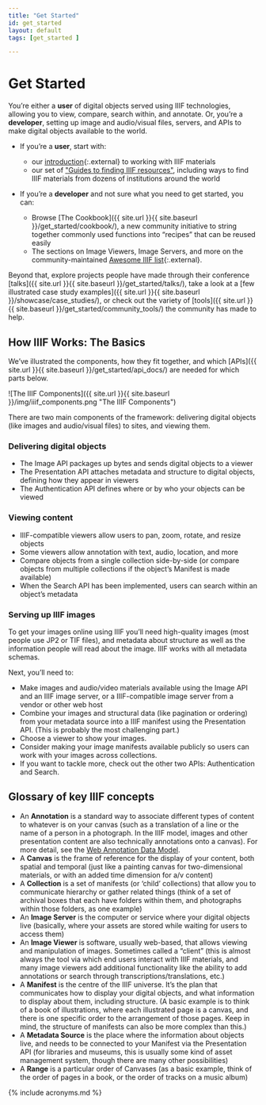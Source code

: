 ```yaml
---
title: "Get Started"
id: get_started
layout: default
tags: [get_started ]

---
```


# Get Started
You’re either a **user** of digital objects served using IIIF technologies, allowing you to view, compare, search within, and annotate. Or, you’re a **developer**, setting up image and audio/visual files, servers, and APIs to make digital objects available to the world.

* If you’re a **user**, start with:
    * our [introduction](https://medium.com/@IIIF_io/how-to-use-iiif-resources-and-image-viewers-bd378a68b013){:.external} to working with IIIF materials
    * our set of ["Guides to finding IIIF resources"](https://guides.iiif.io/), including ways to find IIIF materials from dozens of institutions around the world

* If you’re a **developer** and not sure what you need to get started, you can:
    * Browse [The Cookbook]({{ site.url }}{{ site.baseurl }}/get_started/cookbook/), a new community initiative to string together commonly used functions into “recipes” that can be reused easily
    * The sections on Image Viewers, Image Servers, and more on the community-maintained [Awesome IIIF list](https://github.com/IIIF/awesome-iiif){:.external}.

Beyond that, explore projects people have made through their conference [talks]({{ site.url }}{{ site.baseurl }}/get_started/talks/), take a look at a [few illustrated case study examples]({{ site.url }}{{ site.baseurl }}/showcase/case_studies/), or check out the variety of [tools]({{ site.url }}{{ site.baseurl }}/get_started/community_tools/) the community has made to help.


## How IIIF Works: The Basics
<!-- ![IIIF Interoperability]({{ site.url }}{{ site.baseurl }}/img/interoperable_bit.png "Interoperable bit") -->

We’ve illustrated the components, how they fit together, and which [APIs]({{ site.url }}{{ site.baseurl }}/get_started/api_docs/) are needed for which parts below.

![The IIIF Components]({{ site.url }}{{ site.baseurl }}/img/iiif_components.png "The IIIF Components")

There are two main components of the framework: delivering digital objects (like images and audio/visual files) to sites, and viewing them.

### Delivering digital objects
* The Image API packages up bytes and sends digital objects to a viewer
* The Presentation API attaches metadata and structure to digital objects, defining how they appear in viewers
* The Authentication API defines where or by who your objects can be viewed

### Viewing content
* IIIF-compatible viewers allow users to pan, zoom, rotate, and resize objects
* Some viewers allow annotation with text, audio, location, and more
* Compare objects from a single collection side-by-side (or compare objects from multiple collections if the object’s Manifest is made available)
* When the Search API has been implemented, users can search within an object’s metadata

### Serving up IIIF images
To get your images online using IIIF you’ll need high-quality images (most people use JP2 or TIF files), and metadata about structure as well as the information people will read about the image. IIIF works with all metadata schemas.  

Next, you’ll need to:
* Make images and audio/video materials available using the Image API and an IIIF image server, or a IIIF-compatible image server from a vendor or other web host
* Combine your images and structural data (like pagination or ordering) from your metadata source into a IIIF manifest using the Presentation API. (This is probably the most challenging part.)
* Choose a viewer to show your images.
* Consider making your image manifests available publicly so users can work with your images across collections.
* If you want to tackle more, check out the other two APIs: Authentication and Search.

## Glossary of key IIIF concepts

*   An **Annotation** is a standard way to associate different types of content to whatever is on your canvas (such as a translation of a line or the name of a person in a photograph. In the IIIF model, images and other presentation content are also technically annotations onto a canvas). For more detail, see the [Web Annotation Data Model](http://w3.org/TR/annotation-model/).
*   A **Canvas** is the frame of reference for the display of your content, both spatial and temporal (just like a painting canvas for two-dimensional materials, or with an added time dimension for a/v content)
*   A **Collection** is a set of manifests (or ‘child’ collections) that allow you to communicate hierarchy or gather related things (think of a set of archival boxes that each have folders within them, and photographs within those folders, as one example)
*   An **Image Server** is the computer or service where your digital objects live (basically, where your assets are stored while waiting for users to access them)
*   An **Image Viewer** is software, usually web-based, that allows viewing and manipulation of images. Sometimes called a “client” (this is almost always the tool via which end users interact with IIIF materials, and many image viewers add additional functionality like the ability to add annotations or search through transcriptions/translations, etc.)
*   A **Manifest** is the centre of the IIIF universe. It’s the plan that communicates how to display your digital objects, and what information to display about them, including structure. (A basic example is to think of a book of illustrations, where each illustrated page is a canvas, and there is one specific order to the arrangement of those pages. Keep in mind, the structure of manifests can also be more complex than this.)
*   A **Metadata Source** is the place where the information about objects live, and needs to be connected to your Manifest via the Presentation API (for libraries and museums, this is usually some kind of asset management system, though there are many other possibilities)
*   A **Range** is a particular order of Canvases (as a basic example, think of the order of pages in a book, or the order of tracks on a music album)


{% include acronyms.md %}